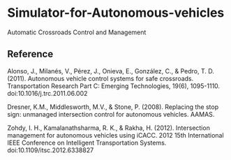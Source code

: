 # Simulator-for-Autonomous-vehicles
Automatic Crossroads Control and Management

## Reference
Alonso, J., Milanés, V., Pérez, J., Onieva, E., González, C., & Pedro, T. D. (2011). Autonomous 
  vehicle control systems for safe crossroads. Transportation Research Part C: Emerging Technologies, 19(6), 1095-1110.     
  doi:10.1016/j.trc.2011.06.002

Dresner, K.M., Middlesworth, M.V., & Stone, P. (2008). Replacing the stop sign: unmanaged 
  intersection control for autonomous vehicles. AAMAS.

Zohdy, I. H., Kamalanathsharma, R. K., & Rakha, H. (2012). Intersection management for 
  autonomous vehicles using iCACC. 2012 15th International IEEE Conference on Intelligent Transportation Systems. 
  doi:10.1109/itsc.2012.6338827


